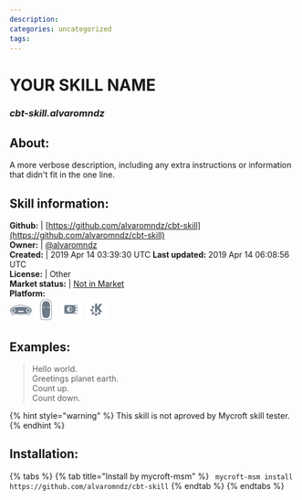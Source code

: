 ```yaml
--- 
description: 
categories: uncategorized   
tags:   
---
```


# YOUR SKILL NAME  
### _cbt-skill.alvaromndz_  
## About:  
A more verbose description, including any extra instructions or
information that didn't fit in the one line.

## Skill information:  
**Github:** | [https://github.com/alvaromndz/cbt-skill](https://github.com/alvaromndz/cbt-skill)  
**Owner:** | [@alvaromndz](https://github.com/alvaromndz)  
**Created:** | 2019 Apr 14 03:39:30 UTC  **Last updated:** 2019 Apr 14 06:08:56 UTC  
**License:** | Other  
**Market status:** | [Not in Market](https://market.mycroft.ai/skill/)  
**Platform:**  
 ![](../.gitbook/assets/mark-1-icon.png)  ![](../.gitbook/assets/mark-2-icon.png)  ![](../.gitbook/assets/picroft-icon.png)  ![](../.gitbook/assets/kde.png)   
## Examples:  
> Hello world.  
> Greetings planet earth.  
> Count up.  
> Count down.  
  
{% hint style="warning" %}
This skill is not aproved by Mycroft skill tester.
{% endhint %}
    
## Installation:  
{% tabs %}
{% tab title="Install by mycroft-msm" %}
``` mycroft-msm install https://github.com/alvaromndz/cbt-skill```
{% endtab %}
  {% endtabs %}
  